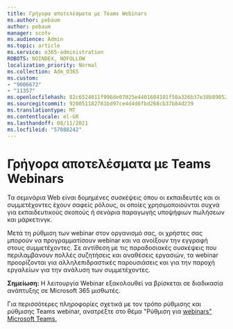 ```yaml
---
title: Γρήγορα αποτελέσματα με Teams Webinars
ms.author: pebaum
author: pebaum
manager: scotv
ms.audience: Admin
ms.topic: article
ms.service: o365-administration
ROBOTS: NOINDEX, NOFOLLOW
localization_priority: Normal
ms.collection: Adm_O365
ms.custom:
- "9006672"
- "11357"
ms.openlocfilehash: 82c6524011f996de07025e4401604101f50a326b37e38b890524626325a01aaf
ms.sourcegitcommit: 920051182781bd97ce4d4d6fbd268cb37b84d239
ms.translationtype: MT
ms.contentlocale: el-GR
ms.lasthandoff: 08/11/2021
ms.locfileid: "57888242"
---
```

# <a name="getting-started-with-teams-webinars"></a>Γρήγορα αποτελέσματα με Teams Webinars

Τα σεμινάρια Web είναι δομημένες συσκέψεις όπου οι εκπαιδευτές και οι συμμετέχοντες έχουν σαφείς ρόλους, οι οποίες χρησιμοποιούνται συχνά για εκπαιδευτικούς σκοπούς ή σενάρια παραγωγής υποψήφιων πωλήσεων και μάρκετινγκ.

Μετά τη ρύθμιση των webinar στον οργανισμό σας, οι χρήστες σας μπορούν να προγραμματίσουν webinar και να ανοίξουν την εγγραφή στους συμμετέχοντες. Σε αντίθεση με τις παραδοσιακές συσκέψεις που περιλαμβάνουν πολλές συζητήσεις και αναθέσεις εργασιών, τα webinar προορίζονται για αλληλεπιδραστικές παρουσιάσεις και για την παροχή εργαλείων για την ανάλυση των συμμετέχοντες.

**Σημείωση:** Η λειτουργία Webinar εξακολουθεί να βρίσκεται σε διαδικασία ανάπτυξης σε Microsoft 365 μισθωτές. 

Για περισσότερες πληροφορίες σχετικά με τον τρόπο ρύθμισης και ρύθμισης Teams webinar, ανατρέξτε στο θέμα "Ρύθμιση για [webinars" Microsoft Teams.](https://docs.microsoft.com/microsoftteams/set-up-webinars)